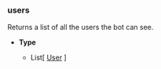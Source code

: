 ### users [](https://discordpy.readthedocs.io/en/stable/api.html#discord.Client.users)
Returns a list of all the users the bot can see.

- **Type**

	- List[ [User](discord/Discord%20Models/User/User) ]

